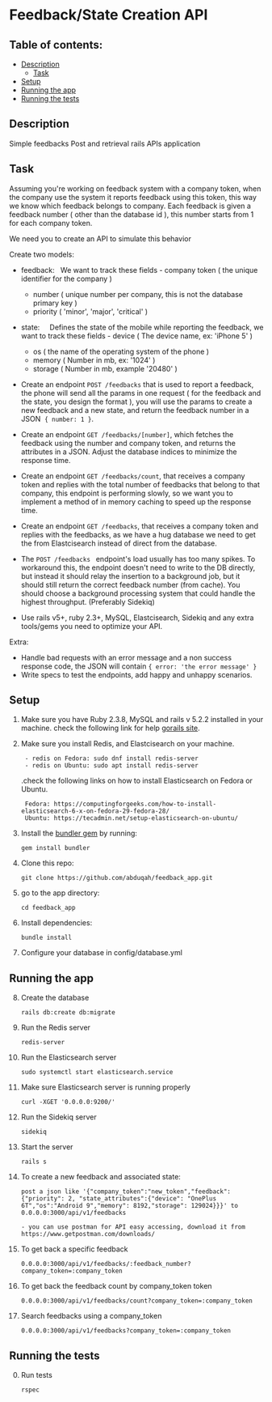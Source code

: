 # Feedback/State Creation API

## Table of contents:

* [Description](./README.md#description)
  * [Task](./README.md#task)
* [Setup](./README.md#setup)
* [Running the app](./README.md#running-the-app)
* [Running the tests](./README.md#running-the-tests)

## Description

Simple feedbacks Post and retrieval rails APIs application

## Task

Assuming you're working on feedback system with a company token, when the company use the system it reports feedback using this token, this way we know which feedback belongs to company.
Each feedback is given a feedback number ( other than the database id ), this number starts from 1 for each company token.

We need you to create an API to simulate this behavior

Create two models:
- feedback:
  We want to track these fields
	- company token ( the unique identifier for the company )
	- number ( unique number per company, this is not the database primary key )
	- priority ( 'minor', 'major', 'critical' )

- state:  
  Defines the state of the mobile while reporting the feedback, we want to track these fields
	- device ( The device name, ex: 'iPhone 5' )
	- os ( the name of the operating system of the phone )
	- memory ( Number in mb, ex: '1024' )
	- storage ( Number in mb, example '20480' )

- Create an endpoint `POST /feedbacks` that is used to report a feedback, the phone will send all the params in one request ( for the feedback and the state, you design the format ), you will use the params to create a new feedback and a new state, and return the feedback number in a JSON  `{ number: 1 }`.

- Create an endpoint `GET /feedbacks/[number]`, which fetches the feedback using the number and company token, and returns the attributes in a JSON. Adjust the database indices to minimize the response time.

- Create an endpoint `GET /feedbacks/count`, that receives a company token and replies with the total number of feedbacks that belong to that company, this endpoint is performing slowly, so we want you to implement a method of in memory caching to speed up the response time.

- Create an endpoint `GET /feedbacks`, that receives a company token and replies with the feedbacks, as we have a hug database we need to get the from Elastcisearch instead of direct from the database.

- The `POST /feedbacks ` endpoint's load usually has too many spikes. To workaround this, the endpoint doesn't need to write to the DB directly, but instead it should relay the insertion to a background job, but it should still return the correct feedback number (from cache). You should choose a background processing system that could handle the highest throughput. (Preferably Sidekiq)

- Use rails v5+, ruby 2.3+, MySQL, Elastcisearch, Sidekiq and any extra tools/gems you need to optimize your API.

Extra:
- Handle bad requests with an error message and a non success response code, the JSON will contain `{ error: 'the error message' }`
- Write specs to test the endpoints, add happy and unhappy scenarios.

## Setup

1. Make sure you have Ruby 2.3.8, MySQL and rails v 5.2.2 installed in your machine. check the following link for help [gorails site](https://gorails.com/setup/ubuntu/18.04).

2. Make sure you install Redis, and Elastcisearch on your machine. 

		- redis on Fedora: sudo dnf install redis-server
		- redis on Ubuntu: sudo apt install redis-server

	.check the following links on how to install Elasticsearch on Fedora or Ubuntu.

		Fedora: https://computingforgeeks.com/how-to-install-elasticsearch-6-x-on-fedora-29-fedora-28/
		Ubuntu: https://tecadmin.net/setup-elasticsearch-on-ubuntu/

3. Install the [bundler gem](http://bundler.io/) by running:

    ```gem install bundler```

4. Clone this repo:

    ```git clone https://github.com/abduqah/feedback_app.git```

5. go to the app directory:

    ```cd feedback_app```

6. Install dependencies:

    ```bundle install```

7. Configure your database in config/database.yml

## Running the app

8. Create the database

    ```rails db:create db:migrate```

9. Run the Redis server

    ```redis-server```

10. Run the Elasticsearch server

    ``` sudo systemctl start elasticsearch.service ```

11. Make sure Elasticsearch server is running properly

    ```curl -XGET '0.0.0.0:9200/'  ```

12. Run the Sidekiq server

    ```sidekiq```

13. Start the server

    ```rails s```

14. To create a new feedback and associated state:

    ```post a json like '{"company_token":"new_token","feedback":{"priority": 2, "state_attributes":{"device": "OnePlus 6T","os":"Android 9","memory": 8192,"storage": 129024}}}' to 0.0.0.0:3000/api/v1/feedbacks```

		- you can use postman for API easy accessing, download it from https://www.getpostman.com/downloads/

15. To get back a specific feedback

    ```0.0.0.0:3000/api/v1/feedbacks/:feedback_number?company_token=:company_token```

16. To get back the feedback count by company_token token

    ```0.0.0.0:3000/api/v1/feedbacks/count?company_token=:company_token```

17. Search feedbacks using a company_token

    ```0.0.0.0:3000/api/v1/feedbacks?company_token=:company_token```

## Running the tests

0. Run tests

    ```rspec```